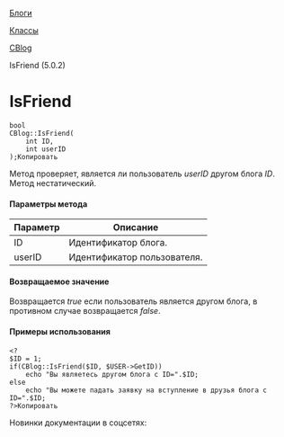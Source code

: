 [Блоги](/api_help/blogs/index.php)

[Классы](/api_help/blogs/classes/index.php)

[CBlog](/api_help/blogs/classes/cblog/index.php)

IsFriend (5.0.2)

IsFriend
========

```
bool
CBlog::IsFriend(
	int ID,
	int userID
);Копировать
```

Метод проверяет, является ли пользователь *userID* другом блога *ID*. Метод нестатический.

#### Параметры метода

| Параметр | Описание |
| --- | --- |
| ID | Идентификатор блога. |
| userID | Идентификатор пользователя. |

#### Возвращаемое значение

Возвращается *true* если пользователь является другом блога, в противном случае возвращается *false*.

#### Примеры использования

```
<?
$ID = 1;
if(CBlog::IsFriend($ID, $USER->GetID))
	echo "Вы являетесь другом блога с ID=".$ID;
else
	echo "Вы можете падать заявку на вступление в друзья блога с ID=".$ID;
?>Копировать
```

Новинки документации в соцсетях: